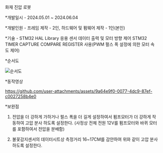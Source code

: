 화재 진압 로봇

*개발일시 - 2024.05.01 ~ 2024.06.04

*개발인원 - 프레임 제작 - 2인, 하드웨어 및 펌웨어 제작 - 1인(본인)

*기술 -
STM32 HAL Library 응용 센서 데이터 출력 및 모터 방향 제어
STM32 TIMER CAPTURE COMPARE REGISTER 사용(PWM 펄스 폭 설정에 의한 모터 속도 제어)

*순서도

![순서도](https://github.com/user-attachments/assets/add52581-42aa-4383-8127-61347d9be03b)

*동작영상

https://github.com/user-attachments/assets/9a64e9f0-0077-4dc9-87ef-c0027258b4e0

*보완점
1. 전압을 더 강하게 가하거나 펄스 폭을 더 길게 설정하여서 펌프모터가 더 강하게 작동하여 고압 분사 하도록 설정한다. (사정상 전체 전원 12V를 펌프모터와 바퀴 모터를 포함하여서 전압을 분배함)

2. 불꽃감지센서의 데이터시트상 측정거리 16~17CM를 감안하여 위와 같이 고압 분사 하도록 설정한다.
